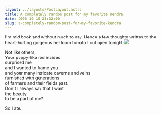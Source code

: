 ```yaml
---
layout: ../layouts/PostLayout.astro
title: A completely random post for my favorite Kendra.
date: 2008-10-15 23:32:00
slug: a-completely-random-post-for-my-favorite-kendra
---
```


I'm mid book and without much to say. Hence a few thoughts written to the heart-hurting gorgeous heirloom tomato I cut open tonight:[![](http://www.tomatocasual.com/wp-content/uploads/2008/04/climate.jpg)](http://www.tomatocasual.com/wp-content/uploads/2008/04/climate.jpg)  
  
Not like others,  
Your poppy-like red insides  
surprised me  
and I wanted to frame you  
and your many intricate caverns and veins  
furnished with generations  
of farmers and their fields past.  
Don't I always say that I want  
the beauty  
to be a part of me?  
  
So I ate.